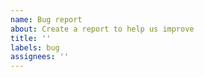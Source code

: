 ```yaml
---
name: Bug report
about: Create a report to help us improve
title: ''
labels: bug
assignees: ''
---
```


<!--
No extensive forms or lists here. Please make sure you have read the docs and are using the latest version of Knip. Use
common sense and provide the necessary information that helps me or others to help you. Depending on the type of issue,
it may be of great help (or you may be asked) to create a minimal reproduction. A convenient way to do so is by forking
one of these templates:

- CodeSandbox: https://codesandbox.io/p/devbox/knip-reproduction-lk5zqx
- StackBlitz: https://stackblitz.com/edit/knip-case-repro?file=README.md&view=editor

Other solutions may work well too, the goal is to have an easy and common understanding and reproduction.

Thanks!
-->
